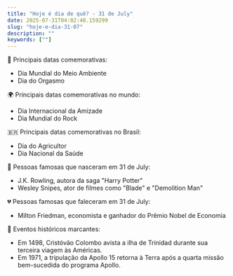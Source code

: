 ```yaml
---
title: "Hoje é dia de quê? - 31 de July"
date: 2025-07-31T04:02:48.159299
slug: "hoje-e-dia-31-07"
description: ""
keywords: [""]
---
```


🎉 Principais datas comemorativas:

- Dia Mundial do Meio Ambiente
- Dia do Orgasmo

🌍 Principais datas comemorativas no mundo:

- Dia Internacional da Amizade
- Dia Mundial do Rock

🇧🇷 Principais datas comemorativas no Brasil:

- Dia do Agricultor
- Dia Nacional da Saúde

🎂 Pessoas famosas que nasceram em 31 de July:

- J.K. Rowling, autora da saga "Harry Potter"
- Wesley Snipes, ator de filmes como "Blade" e "Demolition Man"

💔 Pessoas famosas que faleceram em 31 de July:

- Milton Friedman, economista e ganhador do Prêmio Nobel de Economia

📰 Eventos históricos marcantes:

- Em 1498, Cristóvão Colombo avista a ilha de Trinidad durante sua terceira viagem às Américas.
- Em 1971, a tripulação da Apollo 15 retorna à Terra após a quarta missão bem-sucedida do programa Apollo.